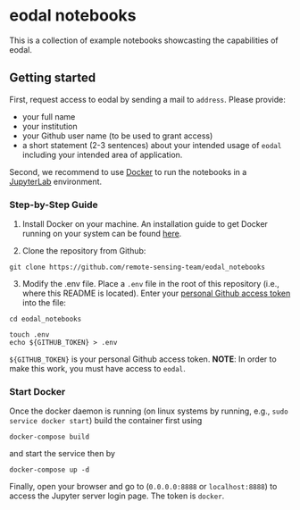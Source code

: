 # eodal notebooks

This is a collection of example notebooks showcasting the capabilities of eodal.

## Getting started

First, request access to eodal by sending a mail to `address`. Please provide:

* your full name
* your institution
* your Github user name (to be used to grant access)
* a short statement (2-3 sentences) about your intended usage of `eodal` including your intended area of application.

Second, we recommend to use [Docker](https://www.docker.com/) to run the notebooks in a [JupyterLab](https://jupyter.org/) environment.

### Step-by-Step Guide

1. Install Docker on your machine. An installation guide to get Docker running on your system can be found [here](https://docs.docker.com/engine/install/).

2. Clone the repository from Github:

```{bash}
git clone https://github.com/remote-sensing-team/eodal_notebooks
```

3. Modify the .env file. Place a `.env` file in the root of this repository (i.e., where this README is located). Enter your [personal Github access token](https://github.com/settings/tokens) into the file:

```{bash}
cd eodal_notebooks

touch .env
echo ${GITHUB_TOKEN} > .env
```

`${GITHUB_TOKEN}` is your personal Github access token. **NOTE**: In order to make this work, you must have access to `eodal`.

### Start Docker

Once the docker daemon is running (on linux systems by running, e.g., `sudo service docker start`) build the container first using

```{shell}
docker-compose build
```

and start the service then by

```{shell}
docker-compose up -d
```

Finally, open your browser and go to (`0.0.0.0:8888` or `localhost:8888`) to access the Jupyter server login page. The token is `docker`.